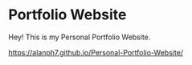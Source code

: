 # Portfolio Website
 Hey! This is my Personal Portfolio Website. 
 
https://alanph7.github.io/Personal-Portfolio-Website/
